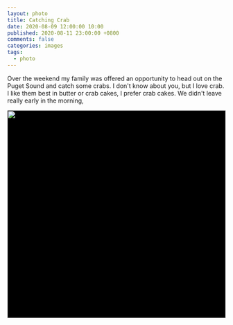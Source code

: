 ```yaml
---
layout: photo
title: Catching Crab
date: 2020-08-09 12:00:00 10:00
published: 2020-08-11 23:00:00 +0800
comments: false
categories: images
tags: 
  - photo
---
```

Over the weekend my family was offered an opportunity to head out on the Puget Sound and catch some crabs.  I don't know about you, but I love crab.  I like them best in butter or crab cakes, I prefer crab cakes.  We didn't leave really early in the morning, 

<script src="https://cdn.jsdelivr.net/npm/publicalbum@latest/embed-ui.min.js" async></script>
<div class="pa-carousel-widget" style="width:640px; height:480px; display:none;"
  data-link="https://photos.app.goo.gl/p3UxF6MxAM86jkfMA"
  data-title="Julia and Owen"
  data-delay="2"
  data-background-color="transparent">
  <object data="https://lh3.googleusercontent.com/2xiHKUsmLwmdhyooqktKBGnJ-9G96Ub73eqqBjQXlPWBvfqah4royRM1_3cVRDPoPzpmXEYB3cFaYBSjcrz20I4VMbv5OSa_vawalMg1ffxCt4t1gAB-BHo7rhUtp40BDk_QHbFScCM=w1920-h1080"></object>
</div>

<div style="width:100%;height:480px;background-color:black;text-align:center;">
  <a href="https://lh3.googleusercontent.com/j09uFjxtkVZb322int9lJSXL73uAMMglS0kCGOJxx082U41SMm0erzDFM375HLCO9msVBLepdooxUWtAmDprB8BW6O4z3HduBRlVNgD6_yGyfwoyZumj8z_QmLCZaJ-UtoCQAnZMRHo=w1920-h1080" target="_blank">
    <img style="height:100%;border:0;" src="https://lh3.googleusercontent.com/j09uFjxtkVZb322int9lJSXL73uAMMglS0kCGOJxx082U41SMm0erzDFM375HLCO9msVBLepdooxUWtAmDprB8BW6O4z3HduBRlVNgD6_yGyfwoyZumj8z_QmLCZaJ-UtoCQAnZMRHo=h480" />
  </a>
</div>
